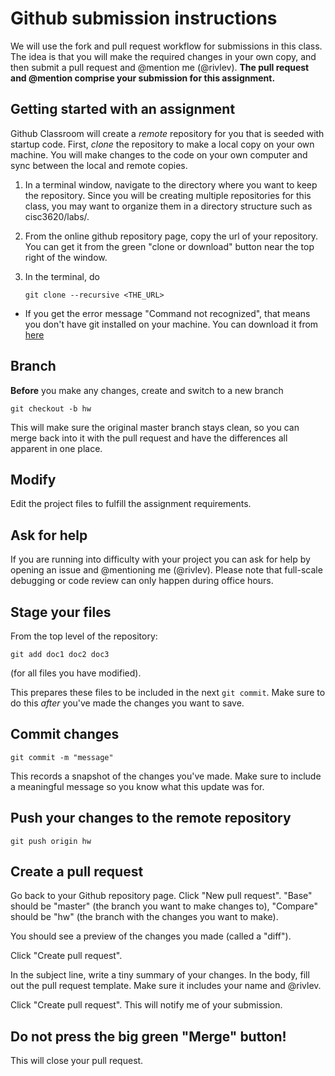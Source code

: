 # Github submission instructions

We will use the fork and pull request workflow for submissions in this class. The idea is that you will make the required changes in your own copy, and then submit a pull request and @mention me (@rivlev). __The pull request and @mention comprise your submission for this assignment.__

## Getting started with an assignment

Github Classroom will create a *remote* repository for you that is seeded with startup code. First, *clone* the repository to make a local copy on your own machine. You will make changes to the code on your own computer and sync between the local and remote copies.

1. In a terminal window, navigate to the directory where you want to keep the repository. Since you will be creating multiple repositories for this class, you may want to organize them in a directory structure such as cisc3620/labs/.

2. From the online github repository page, copy the url of your repository. You can get it from the green "clone or download" button near the top right of the window.

3. In the terminal, do

   ```git clone --recursive <THE_URL>```
   
* If you get the error message "Command not recognized", that means you don't have git installed on your machine. You can download it from [here](https://git-scm.com/downloads)

## Branch

__Before__ you make any changes, create and switch to a new branch

```git checkout -b hw```

This will make sure the original master branch stays clean, so you can merge back into it with the pull request and have the differences all apparent in one place.

## Modify

Edit the project files to fulfill the assignment requirements.

## Ask for help

If you are running into difficulty with your project you can ask for help by opening an issue  and @mentioning me (@rivlev). Please note that full-scale debugging or code review can only happen during office hours.

## Stage your files

From the top level of the repository:

```git add doc1 doc2 doc3```

(for all files you have modified).

This prepares these files to be included in the next ```git commit```. Make sure to do this *after* you've made the changes you want to save.

## Commit changes

```git commit -m "message"```

This records a snapshot of the changes you've made. Make sure to include a meaningful message so you know what this update was for.

## Push your changes to the remote repository

```git push origin hw```

## Create a pull request

Go back to your Github repository page. Click "New pull request". "Base" should be "master" (the branch you want to make changes to), "Compare" should be "hw" (the branch with the changes you want to make).

You should see a preview of the changes you made (called a "diff").

Click "Create pull request". 

In the subject line, write a tiny summary of your changes. In the body, fill out the pull request template. Make sure it includes your name and @rivlev. 

Click "Create pull request". This will notify me of your submission.

## Do not press the big green "Merge" button!
This will close your pull request.
